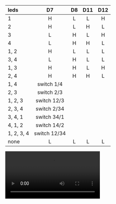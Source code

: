 | leds       |      D7      | D8  | D11 | D12 |
| :--------- | :----------: | :-: | :-: | :-: |
| 1          |      H       |  L  |  L  |  H  |
| 2          |      H       |  L  |  H  |  L  |
| 3          |      L       |  H  |  L  |  H  |
| 4          |      L       |  H  |  H  |  L  |
| 1, 2       |      H       |  L  |  L  |  L  |
| 3, 4       |      L       |  H  |  L  |  L  |
| 1, 3       |      H       |  H  |  L  |  H  |
| 2, 4       |      H       |  H  |  H  |  L  |
| 1, 4       |  switch 1/4  |
| 2, 3       |  switch 2/3  |
| 1, 2, 3    | switch 12/3  |
| 2, 3, 4    | switch 2/34  |
| 3, 4, 1    | switch 34/1  |
| 4, 1, 2    | switch 14/2  |
| 1, 2, 3, 4 | switch 12/34 |
| none       |      L       |  L  |  L  |  L  |

![Demonstration](src/Fedmog1lnkv-LedMatrix.mp4)
